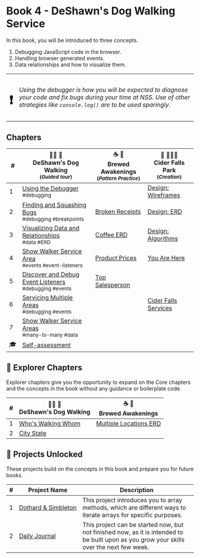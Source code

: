 # Book 4 - DeShawn's Dog Walking Service

In this book, you will be introduced to three concepts.

1. Debugging JavaScript code in the browser.
1. Handling browser generated events.
1. Data relationships and how to visualize them.

| | |
|:---:|:---|
| <h1>&#x2757;</h1> |  _Using the debugger is how you will be expected to diagnose your code and fix bugs during your time at NSS. Use of other strategies like `console.log()` are to be used sparingly._ |

## Chapters

| # | 🐕‍🦺 🐩 <br/> DeShawn's Dog Walking <br/><sub>(_Guided tour_)</sub> | ☕️ 🧁 <br/> Brewed Awakenings <br/><sub>(_Pattern Practice_)</sub> |  🍎 🚣🏽‍♀️ <br/> Cider Falls Park <br/><sub>(_Creation_)</sub>
|--|--|--|--|
| 1 | [Using the Debugger](./chapters/DEBUGGING_INTRO.md) <br/> <sub style="font-size:0.85rem;">#debugging</sub> |  | [Design: Wireframes](./chapters/CIDERFALLS_INTRO.md) |
| 2 | [Finding and Squashing Bugs](./chapters/DD_DEBUGGING.md) <br/> <sub style="font-size:0.85rem;">#debugging #breakpoints</sub> | [Broken Receipts](./chapters/BA_DEBUGGING.md) | [Design: ERD](./chapters/CIDERFALLS_DATA.md) |
| 3 | [Visualizing Data and Relationships](./chapters/DD_ERD.md) <br/> <sub style="font-size:0.85rem;">#data #ERD</sub> | [Coffee ERD](./chapters/BA_ERD.md) | [Design: Algorithms](./chapters/CIDERFALLS_ALGORITHM.md) |
| 4 | [Show Walker Service Area](./chapters/DD_EVENT_LISTENER.md) <br/> <sub style="font-size:0.85rem;">#events #event-listeners</sub> | [Product Prices](./chapters/BA_PRODUCT_CLICK.md) | [You Are Here](./chapters/CIDERFALLS_RIVERS_AND_TRAILS.md) |
| 5 | [Discover and Debug Event Listeners](./chapters/DD_EVENT_LISTENER_DEBUGGING.md) <br/> <sub style="font-size:0.85rem;">#debugging #events</sub> | [Top Salesperson](./chapters/BA_EMPLOYEE_CLICK.md) | [](./chapters/CIDERFALLS_.md) |
| 6 | [Servicing Multiple Areas](./chapters/DD_MANY_MANY.md) <br/> <sub style="font-size:0.85rem;">#debugging #events</sub> |  | [Cider Falls Services](./chapters/CIDERFALLS_SERVICES.md) |
| 7 | [Show Walker Service Areas](./chapters/DD_REFACTOR.md) <br/> <sub style="font-size:0.85rem;">#many-to-many #data</sub> |  |  |
| 🎓 | [Self-assessment](./chapters/BOOK_3_ASSESSMENT.md) | | |

## 🧭 Explorer Chapters

Explorer chapters give you the opportunity to expand on the Core chapters and the concepts in the book without any guidance or boilerplate code.

| # | 🐕‍🦺 🐩 <br/> DeShawn's Dog Walking | ☕️ 🧁 <br/> Brewed Awakenings |
|--|--|--|
| 1 | [Who's Walking Whom](./chapters/DD_WALKERS.md) | [Multiple Locations ERD](./chapters/BA_LOCATIONS.md) |
| 2 | [City State](./chapters/DD_CITY_STATE_.md) | |

## 🔐 Projects Unlocked

These projects build on the concepts in this book and prepare you for future books.

| # | Project Name | Description |
|--|--|--|
|1|[Dothard&nbsp;&amp;&nbsp;Simbleton](../projects/tier-2/dothard-simbleton/)| This project introduces you to array methods, which are different ways to iterate arrays for specific purposes. |
|2|[Daily&nbsp;Journal](../projects/tier-2/daily-journal/)| This project can be started now, but not finished now, as it is intended to be built upon as you grow your skills over the next few week. |

